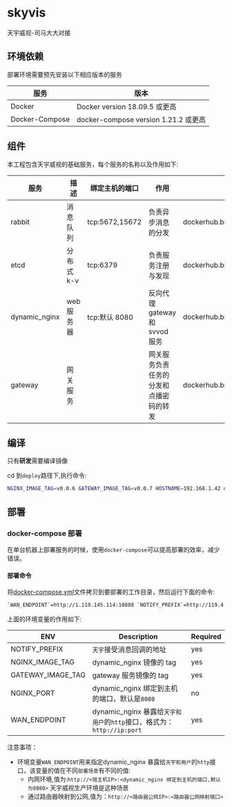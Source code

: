 # skyvis

天宇威视-司马大大对接

## 环境依赖

部署环境需要预先安装以下相应版本的服务

| 服务           | 版本                                 |
| -------------- | ------------------------------------ |
| Docker         | Docker version 18.09.5 或更高        |
| Docker-Compose | docker-compose version 1.21.2 或更高 |

## 组件

本工程包含天宇威视的基础服务，每个服务的名称以及作用如下:

| 服务          | 描述       | 绑定主机的端口 | 作用                                   | 镜像地址                         | 镜像 tag             |
| ------------- | ---------- | -------------- | -------------------------------------- | -------------------------------- | -------------------- |
| rabbit        | 消息队列   | tcp:5672,15672 | 负责异步消息的分发                     | dockerhub.bmi:5000/rabbitmq      | 3-management         |
| etcd          | 分布式 k-v | tcp:6379       | 负责服务注册与发现                     | dockerhub.bmi:5000/etcd          | v3.4.5               |
| dynamic_nginx | web 服务器 | tcp:默认 8080  | 反向代理 gateway 和 svvod 服务         | dockerhub.bmi:5000/dynamic_nginx | 需要跟踪最新发布版本 |
| gateway       | 网关服务   |                | 网关服务负责任务的分发和点播密码的转发 | dockerhub.bmi:5000/gateway       | 需要跟踪最新发布版本 |

## 编译

只有**研发**需要编译镜像

cd 到`deploy`路径下,执行命令:

```bash
NGINX_IMAGE_TAG=v0.0.6 GATEWAY_IMAGE_TAG=v0.0.7 HOSTNAME=192.168.1.42 docker-compose build
```

## 部署

### docker-compose 部署

在单台机器上部署服务的时候，使用`docker-compose`可以提高部署的效率，减少错误。

#### 部署命令

将[docker-compose.yml](deploy/docker-compose.yml)文件拷贝到要部署的工作目录，然后运行下面的命令:

```bash
`WAN_ENDPOINT`=http://1.119.145.114:10808 `NOTIFY_PREFIX`=http://119.4.227.238:18084/skyvis `NGINX_IMAGE_TAG`=v0.0.6 `GATEWAY_IMAGE_TAG`=v0.0.7 docker-compose up -d
```

上面的环境变量的作用如下:

| ENV               | Description                                                            | Required |
| ----------------- | ---------------------------------------------------------------------- | -------- |
| NOTIFY_PREFIX     | `天宇`接受消息回调的地址                                               | yes      |
| NGINX_IMAGE_TAG   | dynamic_nginx 镜像的 tag                                               | yes      |
| GATEWAY_IMAGE_TAG | gateway 服务镜像的 tag                                                 | yes      |
| NGINX_PORT        | dynamic_nginx 绑定到主机的端口，默认是`8080`                           | no       |
| WAN_ENDPOINT      | dynamic_nginx 暴露给`天宇和用户`的`http`接口，格式为：`http://ip:port` | yes      |

注意事项：

- 环境变量`WAN_ENDPOINT`用来指定dynamic_nginx 暴露给`天宇和用户`的`http`接口，该变量的值在不同`部署场景`有不同的值:
  - 内网环境,值为:`http://<宿主机IP>:<dynamic_nginx 绑定到主机的端口,默认为8080>` 天宇威视生产环境是这种场景
  - 通过路由器映射到公网,值为：`http://<路由器公网IP>:<路由器公网映射端口>`
